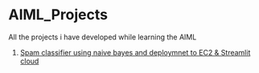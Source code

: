 # AIML_Projects
All the projects i have developed while learning the AIML 
1) [Spam classifier using naive bayes and deploymnet to EC2 & Streamlit cloud](https://github.com/anilremo23/AIML_Projects/tree/main/SMS_Spam_Classifier)
